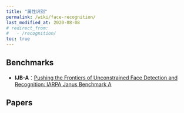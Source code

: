 ```yaml
---
title: "属性识别"
permalink: /wiki/face-recognition/
last_modified_at: 2020-08-08
# redirect_from:
#   - /recognition/
toc: true
---
```


## Benchmarks

- **IJB-A**：[Pushing the Frontiers of Unconstrained Face Detection and Recognition: IARPA Janus Benchmark A](https://openaccess.thecvf.com/content_cvpr_2015/papers/Klare_Pushing_the_Frontiers_2015_CVPR_paper.pdf)


## Papers
